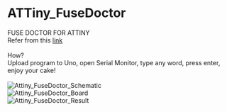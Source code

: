 # ATTiny_FuseDoctor
FUSE DOCTOR FOR ATTINY
</br>
Refer from this <a href="https://www.instructables.com/id/Simple-and-cheap-Fuse-Doctor-for-Attiny/">link</a>
</br>
</br>
How?
</br>
Upload program to Uno, open Serial Monitor, type any word, press enter, enjoy your cake!
</br>
</br>
<img src="https://github.com/nagaokashi/ATTiny_FuseDoctor/blob/master/Attiny_FuseDoctor_Schematic.gif" alt="Attiny_FuseDoctor_Schematic">
</br>
<img src="https://github.com/nagaokashi/ATTiny_FuseDoctor/blob/master/Attiny_FuseDoctor_Board.jpg" alt="Attiny_FuseDoctor_Board">
</br>
<img src="https://github.com/nagaokashi/ATTiny_FuseDoctor/blob/master/doctorfuse.PNG" alt="Attiny_FuseDoctor_Result">
</br>



